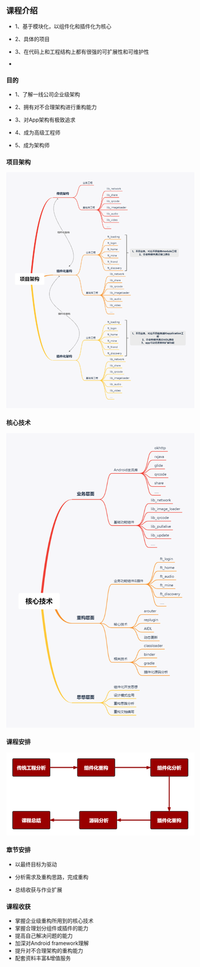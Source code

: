 ## 课程介绍

+ 1、基于模块化，以组件化和插件化为核心

+ 2、具体的项目
+ 3、在代码上和工程结构上都有很强的可扩展性和可维护性
+  

### 目的

+ 1、了解一线公司企业级架构

+ 2、拥有对不合理架构进行重构能力

+ 3、对App架构有极致追求

+ 4、成为高级工程师

+ 5、成为架构师

  

### 项目架构

![avatar](images/1.png)

### 核心技术

![avatar](images/2.png)

### 课程安排

![avatar](images/3.png)

### 章节安排

+ 以最终目标为驱动

+ 分析需求及重构思路，完成重构

+ 总结收获与作业扩展

  

### 课程收获

+ 掌握企业级重构所用到的核心技术
+ 掌握合理划分组件或插件的能力
+ 提高自己解决问题的能力
+ 加深对Android framework理解
+ 提升对不合理架构的重构能力
+ 配套资料丰富&增值服务